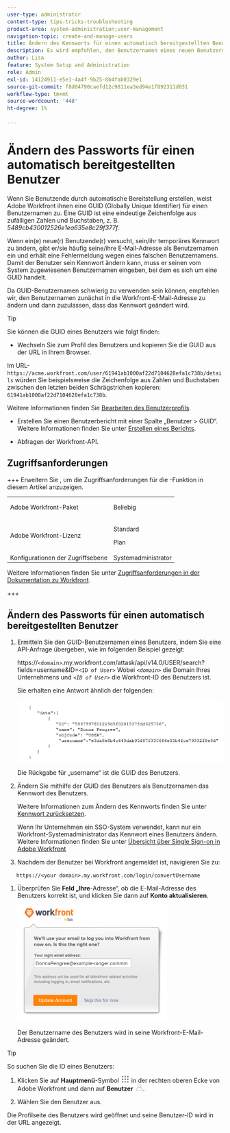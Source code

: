 ```yaml
---
user-type: administrator
content-type: tips-tricks-troubleshooting
product-area: system-administration;user-management
navigation-topic: create-and-manage-users
title: Ändern des Kennworts für einen automatisch bereitgestellten Benutzer
description: Es wird empfohlen, den Benutzernamen eines neuen Benutzers in seine Workfront-E-Mail-Adresse zu ändern und ihm dann zu erlauben, sein Kennwort zu ändern.
author: Lisa
feature: System Setup and Administration
role: Admin
exl-id: 14124911-e5e1-4a4f-9b25-8b4fab0329e1
source-git-commit: f8d04790caefd12c9811ea3ed94e1f892311d031
workflow-type: tm+mt
source-wordcount: '448'
ht-degree: 1%

---
```


# Ändern des Passworts für einen automatisch bereitgestellten Benutzer

Wenn Sie Benutzende durch automatische Bereitstellung erstellen, weist Adobe Workfront ihnen eine GUID (Globally Unique Identifier) für einen Benutzernamen zu. Eine GUID ist eine eindeutige Zeichenfolge aus zufälligen Zahlen und Buchstaben, z. B. *5489cb430012526e1ea635e8c29f377f*.

Wenn ein(e) neue(r) Benutzende(r) versucht, sein/ihr temporäres Kennwort zu ändern, gibt er/sie häufig seine/ihre E-Mail-Adresse als Benutzernamen ein und erhält eine Fehlermeldung wegen eines falschen Benutzernamens. Damit der Benutzer sein Kennwort ändern kann, muss er seinen vom System zugewiesenen Benutzernamen eingeben, bei dem es sich um eine GUID handelt.

Da GUID-Benutzernamen schwierig zu verwenden sein können, empfehlen wir, den Benutzernamen zunächst in die Workfront-E-Mail-Adresse zu ändern und dann zuzulassen, dass das Kennwort geändert wird.

>[!TIP]
>
>Sie können die GUID eines Benutzers wie folgt finden:
>
>* Wechseln Sie zum Profil des Benutzers und kopieren Sie die GUID aus der URL in Ihrem Browser.
>
>  Im URL-`https://acme.workfront.com/user/61941ab1000af22d7104628efa1c738b/details` würden Sie beispielsweise die Zeichenfolge aus Zahlen und Buchstaben zwischen den letzten beiden Schrägstrichen kopieren: `61941ab1000af22d7104628efa1c738b`.
>
>  Weitere Informationen finden Sie [Bearbeiten des Benutzerprofils](../../../administration-and-setup/add-users/create-and-manage-users/edit-a-users-profile.md).
>
>* Erstellen Sie einen Benutzerbericht mit einer Spalte „Benutzer > GUID“. Weitere Informationen finden Sie unter [Erstellen eines Berichts](../../../reports-and-dashboards/reports/creating-and-managing-reports/create-report.md).
>
>* Abfragen der Workfront-API.
>

## Zugriffsanforderungen

+++ Erweitern Sie , um die Zugriffsanforderungen für die -Funktion in diesem Artikel anzuzeigen.

<table style="table-layout:auto"> 
 <col> 
 <col> 
 <tbody> 
  <tr> 
   <td>Adobe Workfront-Paket</td> 
   <td><p>Beliebig</p></td> 
  </tr> 
  <tr> 
   <td>Adobe Workfront-Lizenz</td> 
   <td><p>Standard</p>
       <p>Plan</p></td>
  </tr> 
  <tr> 
   <td>Konfigurationen der Zugriffsebene</td> 
   <td>Systemadministrator</td> 
  </tr> 
 </tbody> 
</table>

Weitere Informationen finden Sie unter [Zugriffsanforderungen in der Dokumentation zu Workfront](/help/quicksilver/administration-and-setup/add-users/access-levels-and-object-permissions/access-level-requirements-in-documentation.md).

+++

## Ändern des Passworts für einen automatisch bereitgestellten Benutzer

1. Ermitteln Sie den GUID-Benutzernamen eines Benutzers, indem Sie eine API-Anfrage übergeben, wie im folgenden Beispiel gezeigt:

   https://`<domain>`.my.workfront.com/attask/api/v14.0/USER/search?fields=username&amp;ID=`<ID of User>` Wobei *`<domain>`* die Domain Ihres Unternehmens und *`<ID of User>`* die Workfront-ID des Benutzers ist.

   Sie erhalten eine Antwort ähnlich der folgenden:

   ![GUID abrufen](assets/get-guid.png)

   Die Rückgabe für „username“ ist die GUID des Benutzers.

1. Ändern Sie mithilfe der GUID des Benutzers als Benutzernamen das Kennwort des Benutzers.

   Weitere Informationen zum Ändern des Kennworts finden Sie unter [Kennwort zurücksetzen](../../../workfront-basics/manage-your-account-and-profile/managing-your-workfront-account/reset-your-password.md).

   Wenn Ihr Unternehmen ein SSO-System verwendet, kann nur ein Workfront-Systemadministrator das Kennwort eines Benutzers ändern. Weitere Informationen finden Sie unter [Übersicht über Single Sign-on in Adobe Workfront](../../../administration-and-setup/add-users/single-sign-on/sso-in-workfront.md)

1. Nachdem der Benutzer bei Workfront angemeldet ist, navigieren Sie zu:

```
   https://<your domain>.my.workfront.com/login/convertUsername
```

1. Überprüfen Sie **Feld „Ihre**-Adresse“, ob die E-Mail-Adresse des Benutzers korrekt ist, und klicken Sie dann auf **Konto aktualisieren**.

   ![Benutzername](assets/guidusername-350x272.png)

   Der Benutzername des Benutzers wird in seine Workfront-E-Mail-Adresse geändert.

>[!TIP]
>
>So suchen Sie die ID eines Benutzers:
>
>1. Klicken Sie auf **Hauptmenü**-Symbol ![Hauptmenüsymbol](assets/main-menu-icon.png) in der rechten oberen Ecke von Adobe Workfront und dann auf **Benutzer** ![Benutzersymbol](assets/users-icon-in-main-menu.png).
>
>1. Wählen Sie den Benutzer aus.
>
>   Die Profilseite des Benutzers wird geöffnet und seine Benutzer-ID wird in der URL angezeigt.
>
